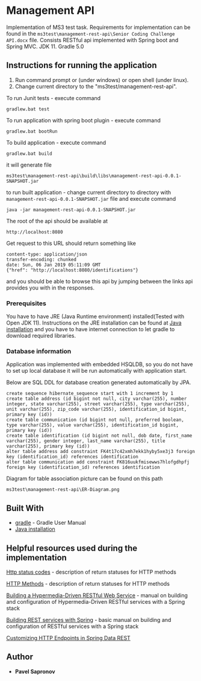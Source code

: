 # Management API

Implementation of MS3 test task.
Requirements for implementation can be found in the `ms3test\management-rest-api\Senior Coding Challenge API.docx` file.
Consists RESTful api implemented with Spring boot and Spring MVC. JDK 11. Gradle 5.0

## Instructions for running the application

1. Run command prompt or (under windows) or open shell (under linux).
2. Change current directory to the "ms3test/management-rest-api".

To run Junit tests - execute command 
```
gradlew.bat test
```
To run application with spring boot plugin - execute command
```
gradlew.bat bootRun
```

To build application - execute command
```
gradlew.bat build
```
it will generate file
 ```
 ms3test\management-rest-api\build\libs\management-rest-api-0.0.1-SNAPSHOT.jar
 ```
 to run built application - change current directory to directory with 
 `management-rest-api-0.0.1-SNAPSHOT.jar` file and execute command
 ```
 java -jar management-rest-api-0.0.1-SNAPSHOT.jar
 ```

The root of the api should be available at
```
http://localhost:8080
```

Get request to this URL should return something like
```
content-type: application/json
transfer-encoding: chunked
date: Sun, 06 Jan 2019 05:11:09 GMT
{"href": "http://localhost:8080/identifications"}
```
and you should be able to browse this api by jumping between the links api 
provides you with in the responses.

### Prerequisites

You have to have JRE (Java Runtime environment) installed(Tested with Open JDK 11). 
Instructions on the JRE installation can be found at 
[Java installation](https://java.com/en/download/help/download_options.xml)
and you have to have internet connection to let gradle to download required libraries. 

### Database information

Application was implemented with embedded HSQLDB, so you do not have to set up 
local database it will be run automatically with application start.

Below are SQL DDL for database creation generated automatically by JPA.

```
create sequence hibernate_sequence start with 1 increment by 1
create table address (id bigint not null, city varchar(255), number integer, state varchar(255), street varchar(255), type varchar(255), unit varchar(255), zip_code varchar(255), identification_id bigint, primary key (id))
create table communication (id bigint not null, preferred boolean, type varchar(255), value varchar(255), identification_id bigint, primary key (id))
create table identification (id bigint not null, dob date, first_name varchar(255), gender integer, last_name varchar(255), title varchar(255), primary key (id))
alter table address add constraint FK4t17c42xmh7ekk1hyby5xe3j3 foreign key (identification_id) references identification
alter table communication add constraint FK816uukfmisewws7hlofgdhpfj foreign key (identification_id) references identification
```

Diagram for table association picture can be found on this path
```
ms3test\management-rest-api\ER-Diagram.png
```

## Built With

* [gradle](https://docs.gradle.org/current/userguide/userguide.html) - Gradle User Manual
* [Java installation](https://java.com/en/download/help/download_options.xml)

## Helpful resources used during the implementation

[Http status codes](https://www.restapitutorial.com/httpstatuscodes.html) - description of return statuses for HTTP methods

[HTTP Methods](https://restfulapi.net/http-methods/) - description of return statuses for HTTP methods

[Building a Hypermedia-Driven RESTful Web Service](https://spring.io/guides/gs/rest-hateoas/) - manual on building and configuration of Hypermedia-Driven RESTful services with a Spring stack

[Building REST services with Spring](https://spring.io/guides/tutorials/bookmarks/) - basic manual on building and configuration of RESTful services with a Spring stack

[Customizing HTTP Endpoints in Spring Data REST](https://www.baeldung.com/spring-data-rest-customize-http-endpoints)

## Author

* **Pavel Sapronov**